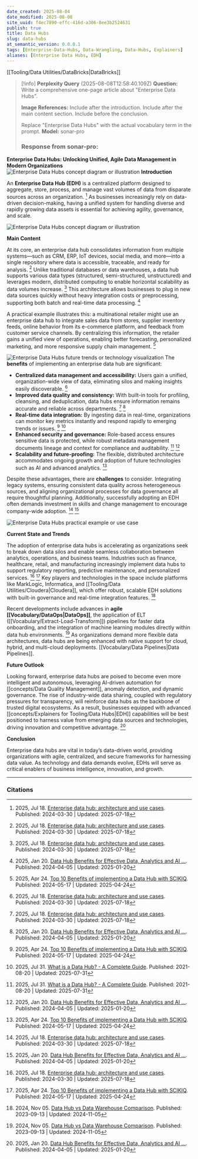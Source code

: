 ```yaml
---
date_created: 2025-08-04
date_modified: 2025-08-08
site_uuid: f4ec7890-effc-416d-a306-8ee3b2524631
publish: true
title: Data Hubs
slug: data-hubs
at_semantic_version: 0.0.0.1
tags: [Enterprise-Data-Hubs, Data-Wrangling, Data-Hubs, Explainers]
aliases: [Enterprise Data Hubs, EDH]
---
```

[[Tooling/Data Utilities/DataBricks|DataBricks]]

> [!info] **Perplexity Query** (2025-08-08T12:58:40.109Z)
> **Question:**
> Write a comprehensive one-page article about "Enterprise Data Hubs". 
> 
> 
> **Image References:**
> Include after the introduction.
> Include after the main content section.
> Include  before the conclusion.
> 
> Replace "Enterprise Data Hubs" with the actual vocabulary term in the prompt.
> **Model:** sonar-pro
> 
> ### **Response from sonar-pro**:

**Enterprise Data Hubs: Unlocking Unified, Agile Data Management in Modern Organizations**
![Enterprise Data Hubs concept diagram or illustration](https://www.altexsoft.com/static/blog-post/2023/11/c5f81430-02c2-4da8-89b9-83f5289d7f79.jpg) 
**Introduction**

An **Enterprise Data Hub (EDH)** is a centralized platform designed to aggregate, store, process, and manage vast volumes of data from disparate sources across an organization. [^kvc1e1] As businesses increasingly rely on data-driven decision-making, having a unified system for handling diverse and rapidly growing data assets is essential for achieving agility, governance, and scale.

![Enterprise Data Hubs concept diagram or illustration](https://www.gigaspaces.com/wp-content/uploads/2023/02/Comparison-table.png)

**Main Content**

At its core, an enterprise data hub consolidates information from multiple systems—such as CRM, ERP, IoT devices, social media, and more—into a single repository where data is accessible, traceable, and ready for analysis. [^kvc1e1] Unlike traditional databases or data warehouses, a data hub supports various data types (structured, semi-structured, unstructured) and leverages modern, distributed computing to enable horizontal scalability as data volumes increase. [^kvc1e1] This architecture allows businesses to plug in new data sources quickly without heavy integration costs or preprocessing, supporting both batch and real-time data processing. [^1wmzk8]

A practical example illustrates this: a multinational retailer might use an enterprise data hub to integrate sales data from stores, supplier inventory feeds, online behavior from its e-commerce platform, and feedback from customer service channels. By centralizing this information, the retailer gains a unified view of operations, enabling better forecasting, personalized marketing, and more responsive supply chain management. [^f729g6]

![Enterprise Data Hubs future trends or technology visualization](https://src.n-ix.com/uploads/2024/03/29/bb60915c-9bb3-44fb-9acf-bb46c698987d.webp)
The **benefits** of implementing an enterprise data hub are significant:
- **Centralized data management and accessibility:** Users gain a unified, organization-wide view of data, eliminating silos and making insights easily discoverable. [^kvc1e1]
- **Improved data quality and consistency:** With built-in tools for profiling, cleansing, and deduplication, data hubs ensure information remains accurate and reliable across departments. [^kvc1e1] [^1wmzk8]
- **Real-time data integration:** By ingesting data in real-time, organizations can monitor key metrics instantly and respond rapidly to emerging trends or issues. [^f729g6] [^lqc3cw]
- **Enhanced security and governance:** Role-based access ensures sensitive data is protected, while robust metadata management documents lineage and context for compliance and auditability. [^lqc3cw] [^1wmzk8]
- **Scalability and future-proofing:** The flexible, distributed architecture accommodates ongoing growth and adoption of future technologies such as AI and advanced analytics. [^f729g6]

Despite these advantages, there are **challenges** to consider. Integrating legacy systems, ensuring consistent data quality across heterogeneous sources, and aligning organizational processes for data governance all require thoughtful planning. Additionally, successfully adopting an EDH often demands investment in skills and change management to encourage company-wide adoption. [^kvc1e1] [^1wmzk8]

![Enterprise Data Hubs practical example or use case](https://www.cloverdx.com/hs-fs/hubfs/Blog_Files/DWH/data-lake--fig4.png?width=870&name=data-lake--fig4.png) 

**Current State and Trends**

The adoption of enterprise data hubs is accelerating as organizations seek to break down data silos and enable seamless collaboration between analytics, operations, and business teams. Industries such as finance, healthcare, retail, and manufacturing increasingly implement data hubs to support regulatory reporting, predictive maintenance, and personalized services. [^kvc1e1] [^f729g6] Key players and technologies in the space include platforms like MarkLogic, Informatica, and [[Tooling/Data Utilities/Cloudera|Cloudera]], which offer robust, scalable EDH solutions with built-in governance and real-time integration features. [^vr2hp0]

Recent developments include advances in **agile [[Vocabulary/DataOps|DataOps]]**, the application of ELT ([[Vocabulary/Extract-Load-Transform]]) pipelines for faster data onboarding, and the integration of machine learning modules directly within data hub environments. [^vr2hp0] As organizations demand more flexible data architectures, data hubs are being enhanced with native support for cloud, hybrid, and multi-cloud deployments. [[Vocabulary/Data Pipelines|Data Pipelines]].

**Future Outlook**

Looking forward, enterprise data hubs are poised to become even more intelligent and autonomous, leveraging AI-driven automation for [[concepts/Data Quality Management]], anomaly detection, and dynamic governance. The rise of industry-wide data sharing, coupled with regulatory pressures for transparency, will reinforce data hubs as the backbone of trusted digital ecosystems. As a result, businesses equipped with advanced [[concepts/Explainers for Tooling/Data Hubs|EDH]] capabilities will be best positioned to harness value from emerging data sources and technologies, driving innovation and competitive advantage. [^1wmzk8]

**Conclusion**

Enterprise data hubs are vital in today’s data-driven world, providing organizations with agile, centralized, and secure frameworks for harnessing data value. As technology and data demands evolve, EDHs will serve as critical enablers of business intelligence, innovation, and growth.

***


### Citations

[^kvc1e1]: 2025, Jul 18. [Enterprise data hub: architecture and use cases](https://www.n-ix.com/enterprise-data-hub/). Published: 2024-03-30 | Updated: 2025-07-18

[^f729g6]: 2025, Apr 24. [Top 10 Benefits of implementing a Data Hub with SCIKIQ](https://scikiq.com/blog/top-10-benefits-of-implementing-a-data-hub/). Published: 2024-05-17 | Updated: 2025-04-24

[^lqc3cw]: 2025, Jul 31. [What is a Data Hub? - A Complete Guide](https://www.techfunnel.com/information-technology/what-is-data-hub/). Published: 2021-08-20 | Updated: 2025-07-31

[^vr2hp0]: 2024, Nov 05. [Data Hub vs Data Warehouse Comparison](https://www.progress.com/marklogic/comparisons/data-hub-vs-data-warehouse). Published: 2023-09-13 | Updated: 2024-11-05

[^1wmzk8]: 2025, Jan 20. [Data Hub Benefits for Effective Data, Analytics and AI ...](https://www.progress.com/blogs/the-benefits-of-a-data-hub-for-effective-data--analytics-and-ai-governance). Published: 2024-04-05 | Updated: 2025-01-20

